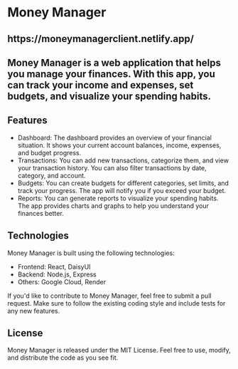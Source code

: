 
  <body>
    <h1 class="title">Money Manager</h1>
    <h2>https://moneymanagerclient.netlify.app/<h2>
    <p>Money Manager is a web application that helps you manage your finances. With this app, you can track your income and expenses, set budgets, and visualize your spending habits.</p>
    <h2 class="subtitle">Features</h2>
    <ul>
      <li class="feature">Dashboard: The dashboard provides an overview of your financial situation. It shows your current account balances, income, expenses, and budget progress.</li>
      <li class="feature">Transactions: You can add new transactions, categorize them, and view your transaction history. You can also filter transactions by date, category, and account.</li>
      <li class="feature">Budgets: You can create budgets for different categories, set limits, and track your progress. The app will notify you if you exceed your budget.</li>
      <li class="feature">Reports: You can generate reports to visualize your spending habits. The app provides charts and graphs to help you understand your finances better.</li>
    </ul>
    <h2 class="subtitle">Technologies</h2>
    <p>Money Manager is built using the following technologies:</p>
    <ul>
      <li class="feature">Frontend: React, DaisyUI</li>
      <li class="feature">Backend: Node.js, Express</li>
      <li class="feature">Others: Google Cloud, Render</li>
    </ul>
    <p>If you'd like to contribute to Money Manager, feel free to submit a pull request. Make sure to follow the existing coding style and include tests for any new features.</p>
    <h2 class="subtitle">License</h2>
    <p>Money Manager is released under the MIT License. Feel free to use, modify, and distribute the code as you see fit.</p>
  </body>
</html>
